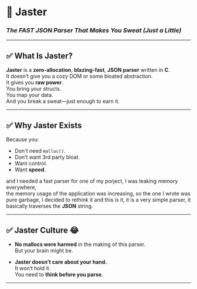# 🚀 Jaster  
### *The FAST JSON Parser That Makes You Sweat (Just a Little)*

---

## ✅ What Is Jaster?

**Jaster** is a **zero-allocation**, **blazing-fast**, **JSON parser** written in **C**.  
It doesn’t give you a cozy DOM or some bloated abstraction.  
It gives you **raw power**.  
You bring your structs.  
You map your data.  
And you break a sweat—just enough to earn it. 

---

## ✅ Why Jaster Exists  
Because you:
- Don't need `malloc()`.
- Don’t want 3rd party bloat.
- Want control.
- Want **speed**.

and I needed a fast parser for one of my porject, I was leaking memory everywhere,  
the memory usage of the application was increasing, so the one I wrote was pure garbage,
I decided to rethink it and this is it, it is a very simple parser, it basically traverses the **JSON** string.

---

## ✅ Jaster Culture 😂
- **No mallocs were harmed** in the making of this parser.  
  But your brain might be.
  
- **Jaster doesn’t care about your hand.**  
  It won’t hold it.  
  You need to **think before you parse**.

---


